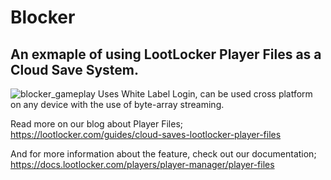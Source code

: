 # Blocker
## An exmaple of using LootLocker Player Files as a Cloud Save System.
![blocker_gameplay](https://github.com/LootLocker/blocker/assets/97440747/279191f9-77a1-406f-be6f-8d5c17e09c18)
Uses White Label Login, can be used cross platform on any device with the use of byte-array streaming.

Read more on our blog about Player Files;
https://lootlocker.com/guides/cloud-saves-lootlocker-player-files

And for more information about the feature, check out our documentation;
https://docs.lootlocker.com/players/player-manager/player-files
